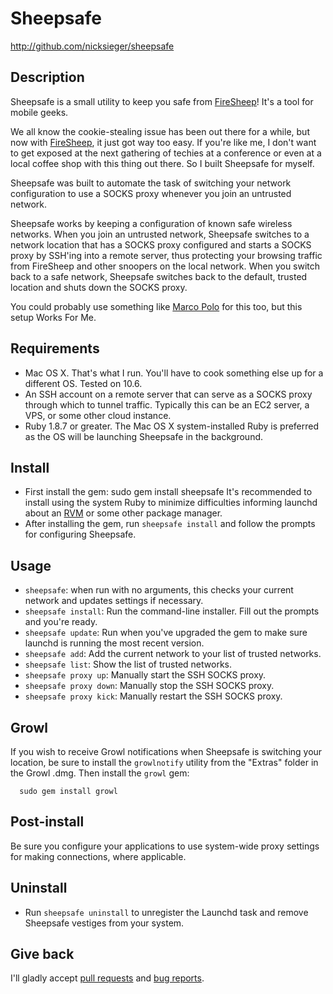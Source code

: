 Sheepsafe
=========

http://github.com/nicksieger/sheepsafe

## Description

Sheepsafe is a small utility to keep you safe from [FireSheep][]!
It's a tool for mobile geeks.

We all know the cookie-stealing issue has been out there for a while,
but now with [FireSheep][], it just got way too easy. If you're like
me, I don't want to get exposed at the next gathering of techies at a
conference or even at a local coffee shop with this thing out there.
So I built Sheepsafe for myself.

Sheepsafe was built to automate the task of switching your network
configuration to use a SOCKS proxy whenever you join an untrusted
network.

Sheepsafe works by keeping a configuration of known safe wireless
networks. When you join an untrusted network, Sheepsafe switches to a
network location that has a SOCKS proxy configured and starts a SOCKS
proxy by SSH'ing into a remote server, thus protecting your browsing
traffic from FireSheep and other snoopers on the local network. When
you switch back to a safe network, Sheepsafe switches back to the
default, trusted location and shuts down the SOCKS proxy.

You could probably use something like [Marco Polo][polo] for this too,
but this setup Works For Me. 

## Requirements

- Mac OS X. That's what I run. You'll have to cook something else up
  for a different OS. Tested on 10.6.
- An SSH account on a remote server that can serve as a SOCKS proxy
  through which to tunnel traffic. Typically this can be an EC2
  server, a VPS, or some other cloud instance.
- Ruby 1.8.7 or greater. The Mac OS X system-installed Ruby is
  preferred as the OS will be launching Sheepsafe in the background.

## Install

- First install the gem:
      sudo gem install sheepsafe
  It's recommended to install using the system Ruby to minimize
  difficulties informing launchd about an [RVM][] or some other
  package manager.
- After installing the gem, run `sheepsafe install` and follow the
  prompts for configuring Sheepsafe.

## Usage

- `sheepsafe`: when run with no arguments, this checks your current
  network and updates settings if necessary.
- `sheepsafe install`: Run the command-line installer. Fill out the
  prompts and you're ready.
- `sheepsafe update`: Run when you've upgraded the gem to make sure
  launchd is running the most recent version.
- `sheepsafe add`: Add the current network to your list of trusted
  networks.
- `sheepsafe list`: Show the list of trusted networks.
- `sheepsafe proxy up`: Manually start the SSH SOCKS proxy.
- `sheepsafe proxy down`: Manually stop the SSH SOCKS proxy.
- `sheepsafe proxy kick`: Manually restart the SSH SOCKS proxy.

## Growl

If you wish to receive Growl notifications when Sheepsafe is switching
your location, be sure to install the `growlnotify` utility from the
"Extras" folder in the Growl .dmg. Then install the `growl` gem:

      sudo gem install growl

## Post-install

Be sure you configure your applications to use system-wide proxy
settings for making connections, where applicable.

## Uninstall

- Run `sheepsafe uninstall` to unregister the Launchd task and remove
  Sheepsafe vestiges from your system.

## Give back

I'll gladly accept [pull requests][pr] and [bug reports][issues].

[FireSheep]: http://codebutler.com/firesheep
[RVM]: http://rvm.beginrescueend.com/
[polo]: http://www.symonds.id.au/marcopolo/
[pr]: http://github.com/nicksieger/sheepsafe/pulls
[issues]: http://github.com/nicksieger/sheepsafe/issues
